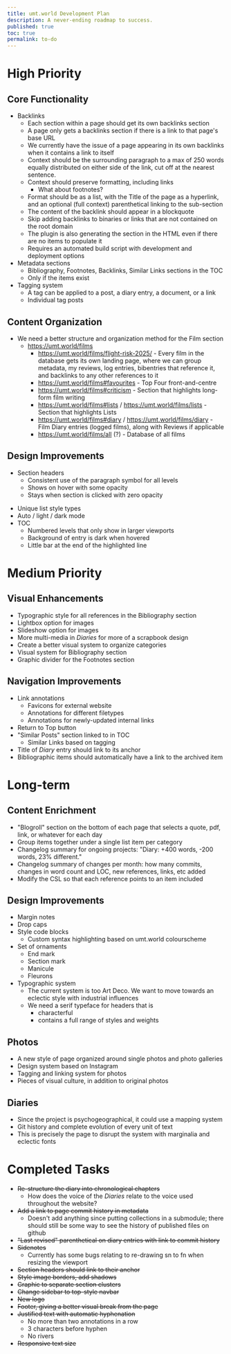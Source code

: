 ```yaml
---
title: umt.world Development Plan
description: A never-ending roadmap to success.
published: true
toc: true
permalink: to-do
---
```


# High Priority

## Core Functionality

- Backlinks
	- Each section within a page should get its own backlinks section
	- A page only gets a backlinks section if there is a link to that page's base URL
	- We currently have the issue of a page appearing in its own backlinks when it contains a link to itself
	- Context should be the surrounding paragraph to a max of 250 words equally distributed on either side of the link, cut off at the nearest sentence.
	- Context should preserve formatting, including links
		- What about footnotes?
	- Format should be as a list, with the Title of the page as a hyperlink, and an optional (full context) parenthetical linking to the sub-section
	- The content of the backlink should appear in a blockquote
	- Skip adding backlinks to binaries or links that are not contained on the root domain
	- The plugin is also generating the section in the HTML even if there are no items to populate it
	- Requires an automated build script with development and deployment options
- Metadata sections
	- Bibliography, Footnotes, Backlinks, Similar Links sections in the TOC
	- Only if the items exist
- Tagging system
	- A tag can be applied to a post, a diary entry, a document, or a link
	- Individual tag posts

## Content Organization

- We need a better structure and organization method for the Film section
	- https://umt.world/films
		- https://umt.world/films/flight-risk-2025/ - Every film in the database gets its own landing page, where we can group metadata, my reviews, log entries, bibentries that reference it, and backlinks to any other references to it
		- https://umt.world/films#favourites - Top Four front-and-centre
		- https://umt.world/films#criticism - Section that highlights long-form film writing
		- https://umt.world/films#lists / https://umt.world/films/lists - Section that highlights Lists
		- https://umt.world/films#diary / https://umt.world/films/diary - Film Diary entries (logged films), along with Reviews if applicable
		- https://umt.world/films/all (?) - Database of all films

## Design Improvements

* Section headers
	- Consistent use of the paragraph symbol for all levels
	- Shows on hover with some opacity
	- Stays when section is clicked with zero opacity
- Unique list style types
- Auto / light / dark mode
- TOC
	- Numbered levels that only show in larger viewports
	- Background of entry is dark when hovered
	- Little bar at the end of the highlighted line

# Medium Priority

## Visual Enhancements

- Typographic style for all references in the Bibliography section
- Lightbox option for images
- Slideshow option for images
- More multi-media in *Diaries* for more of a scrapbook design
- Create a better visual system to organize categories
- Visual system for Bibliography section
- Graphic divider for the Footnotes section

## Navigation Improvements

- Link annotations
	- Favicons for external website
	- Annotations for different filetypes
	- Annotations for newly-updated internal links
- Return to Top button
- "Similar Posts" section linked to in TOC
	- Similar Links based on tagging
- Title of *Diary* entry should link to its anchor
- Bibliographic items should automatically have a link to the archived item

# Long-term

## Content Enrichment

- "Blogroll" section on the bottom of each page that selects a quote, pdf, link, or whatever for each day
- Group items together under a single list item per category
- Changelog summary for ongoing projects: "Diary: +400 words, -200 words, 23% different."
- Changelog summary of changes per month: how many commits, changes in word count and LOC, new references, links, etc added
- Modify the CSL so that each reference points to an item included

## Design Improvements

- Margin notes
- Drop caps
- Style code blocks
	- Custom syntax highlighting based on umt.world colourscheme
- Set of ornaments
	- End mark
	- Section mark
	- Manicule
	- Fleurons
- Typographic system
	- The current system is too Art Deco. We want to move towards an eclectic style with industrial influences
	- We need a serif typeface for headers that is
		- characterful
		- contains a full range of styles and weights

## Photos
- A new style of page organized around single photos and photo galleries
- Design system based on Instagram
- Tagging and linking system for photos
- Pieces of visual culture, in addition to original photos

## Diaries

- Since the project is psychogeographical, it could use a mapping system
- Git history and complete evolution of every unit of text
- This is precisely the page to disrupt the system with marginalia and eclectic fonts

# Completed Tasks
- ~~Re-structure the diary into chronological chapters~~
	- How does the voice of the *Diaries* relate to the voice used throughout the website?
- ~~Add a link to page commit history in metadata~~
	* Doesn't add anything since putting collections in a submodule; there should still be some way to see the history of published files on github
- ~~"Last revised" parenthetical on diary entries with link to commit history~~
- ~~Sidenotes~~
	* Currently has some bugs relating to re-drawing sn to fn when resizing the viewport
- ~~Section headers should link to their anchor~~
- ~~Style image borders, add shadows~~
- ~~Graphic to separate section clusters~~
- ~~Change sidebar to top-style navbar~~
- ~~New logo~~
- ~~Footer, giving a better visual break from the page~~
- ~~Justified text with automatic hyphenation~~
	- No more than two annotations in a row
	- 3 characters before hyphen
	- No rivers
- ~~Responsive text size~~
